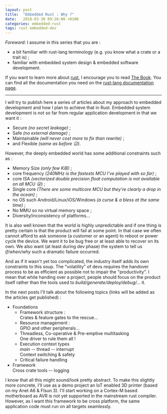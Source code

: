 ```yaml
---
layout: post
title:  "Embedded Rust : Why ?"
date:   2018-03-30 09:26:00 +0100
categories: embedded-rust
tags: rust embedded-dev
---
```


*Foreword:* I assume in this series that you are :
- a bit familiar with rust-lang terminology (e.g. you know what a crate or a trait is) ;
- familiar with embedded system design & embedded software development.

If you want to learn more about [rust](rust-lang.org), I encourage you to read [The Book](https://doc.rust-lang.org/book/first-edition/). You can find all the documentation you need on the [rust-lang documentation page](https://doc.rust-lang.org/).

---

I will try to publish here a series of articles about my approach to embedded development and how I plan to achieve that in Rust.
Embedded system development is not so far from regular application development in that we want it :
- Secure *(no secret leakage)* ;
- Safe *(no external damage)* ;
- Maintainable *(will never cost more to fix than rewrite)* ;
- and Flexible *(same as before 😉)*.

However, the deeply embedded world has some additional constraints such as :
- Memory Size *(only few KiB)* ;
- core frequency *(240MHz is the fastests MCU I've played with so far)* ;
- core ISA *(vectorized double precision float computation is not available on all MCU 😲)* ;
- Single core *(There are some multicore MCU but they're clearly a drop in the ocean)* ;
- no OS such Android/Linux/iOS/Windows *(a curse & a bless at the same time)* ;
- No MMU so no virtual memory space ;
- Diversity/inconsistency of platforms...

It is also well known that the world is highly unpredictable and if one thing is pretty certain is
that the product will fail at some point. In that case we often cannot afford  to ask someone (a
customer or an agent) to reboot or power cycle the device. We want it to be bug free or at least able to
recover on its own. We also want (at least during dev phase) the system to tell us *if/when/why*
such a dramatic failure occurred.

And as if it wasn't yet too complicated, the industry itself adds its own constraints to this soup.
The "volatility" of devs requires the handover process to be as efficient as possible not to impair
the "productivity". I mean that while handing over a project, people should focus on the product
itself rather than the tools used to *build/generate/deploy/debug/...* it.

In the next posts I'll talk about the following topics (links will be added as the articles get
published) :

- Foundations
  - Framework structure :  
    Crates & feature gates to the rescue...
  - Resource management :  
    GPIO and other peripherals...
  - Threadless, Co-operative & Pre-emptive multitasking  
    One driver to rule them all !
  - Execution context types  
    *main* -- thread -- interrupt  
    Context switching & safety
  - Critical failure handling
- Framework  
  Cross crate tools -- logging

I know that all this might sound/look pretty abstract. To make this slightly more concrete, I'll
use as a demo project an IoT enabled 3D printer (based on my Anet A6 & Flsun 3). I'll start working
on a Cortex-M based motherboard as AVR is not yet supported in the mainstream rust compiler. However,
as I want this framework to be cross platform, the same application code must run on all targets
seamlessly.

